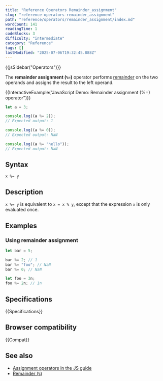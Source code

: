 ```yaml
---
title: "Reference Operators Remainder_assignment"
slug: "reference-operators-remainder_assignment"
path: "reference/operators/remainder_assignment/index.md"
wordCount: 141
readingTime: 1
codeBlocks: 3
difficulty: "intermediate"
category: "Reference"
tags: []
lastModified: "2025-07-06T19:32:45.888Z"
---
```



{{jsSidebar("Operators")}}

The **remainder assignment (`%=`)** operator performs [remainder](/en-US/docs/Web/JavaScript/Reference/Operators/Remainder) on the two operands and assigns the result to the left operand.

{{InteractiveExample("JavaScript Demo: Remainder assignment (%=) operator")}}

```js interactive-example
let a = 3;

console.log((a %= 2));
// Expected output: 1

console.log((a %= 0));
// Expected output: NaN

console.log((a %= "hello"));
// Expected output: NaN
```

## Syntax

```js-nolint
x %= y
```

## Description

`x %= y` is equivalent to `x = x % y`, except that the expression `x` is only evaluated once.

## Examples

### Using remainder assignment

```js
let bar = 5;

bar %= 2; // 1
bar %= "foo"; // NaN
bar %= 0; // NaN

let foo = 3n;
foo %= 2n; // 1n
```

## Specifications

{{Specifications}}

## Browser compatibility

{{Compat}}

## See also

- [Assignment operators in the JS guide](/en-US/docs/Web/JavaScript/Guide/Expressions_and_operators#assignment_operators)
- [Remainder (`%`)](/en-US/docs/Web/JavaScript/Reference/Operators/Remainder)
